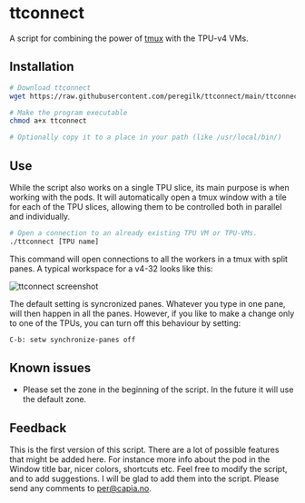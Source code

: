 # ttconnect
A script for combining the power of [tmux](https://github.com/tmux/tmux/wiki) with the TPU-v4 VMs. 


## Installation
```bash
# Download ttconnect
wget https://raw.githubusercontent.com/peregilk/ttconnect/main/ttconnect

# Make the program executable
chmod a+x ttconnect

# Optionally copy it to a place in your path (like /usr/local/bin/)
```

## Use
While the script also works on a single TPU slice, its main purpose is when working with the pods. It will automatically open a tmux window with a tile for each of the TPU slices, allowing them to be controlled both in parallel and individually.

```bash
# Open a connection to an already existing TPU VM or TPU-VMs. 
./ttconnect [TPU name]

````

This command will open connections to all the workers in a tmux with split panes. A typical workspace for a v4-32 looks like this:

![ttconnect screenshot](./screenshot.png)

The default setting is syncronized panes. Whatever you type in one pane, will then happen in all the panes. However, if you like to make a change only to one of the TPUs, you can turn off this behaviour by setting:

```bash
C-b: setw synchronize-panes off
```

## Known issues
* Please set the zone in the beginning of the script. In the future it will use the default zone.

## Feedback
This is the first version of this script. There are a lot of possible features that might be added here. For instance more info about the pod  in the Window title bar, nicer colors, shortcuts etc. Feel free to modify the script, and to add suggestions. I will be glad to add them into the script. Please send any comments to [per@capia.no](mailto:per@capia.no).


